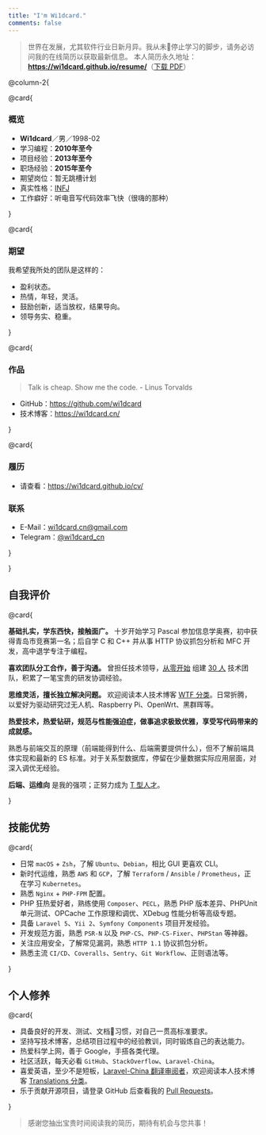 ```yaml
---
title: "I'm Wi1dcard."
comments: false
---
```


> 世界在发展，尤其软件行业日新月异。我从未停止学习的脚步，请务必访问我的在线简历以获取最新信息。
> 本人简历永久地址：**<https://wi1dcard.github.io/resume/>**（[下载 PDF](wi1dcard.pdf)）

<!--more-->

@column-2{

@card{

### 概览

- **Wi1dcard**／男／1998-02
- 学习编程：**2010年至今**
- 项目经验：**2013年至今**
- 职场经验：**2015年至今**
- 期望岗位：暂无跳槽计划
- 真实性格：[INFJ](mbti.pdf)
- 工作癖好：听电音写代码效率飞快（很嗨的那种）

}

@card{

### 期望

我希望我所处的团队是这样的：

- 盈利状态。
- 热情，年轻，灵活。
- 鼓励创新，适当放权，结果导向。
- 领导务实、稳重。

}

@card{

### 作品

> Talk is cheap. Show me the code. - Linus Torvalds

- GitHub：<https://github.com/wi1dcard>
- 技术博客：<https://wi1dcard.cn/>

}

@card{

### 履历

- 请查看：<https://wi1dcard.github.io/cv/>

### 联系

- E-Mail：[wi1dcard.cn@gmail.com](mailto:wi1dcard.cn@gmail.com)
- Telegram：[@wi1dcard_cn](https://t.me/wi1dcard_cn)

}

}

## 自我评价

@card{

**基础扎实，学东西快，接触面广。** 十岁开始学习 Pascal 参加信息学奥赛，初中获得青岛市竞赛第一名；后自学 C 和 C++ 并从事 HTTP 协议抓包分析和 MFC 开发，高中退学专注于编程。

**喜欢团队分工合作，善于沟通。** 曾担任技术领导，[从零开始](https://www.tianyancha.com/reportContent/2353553379/2016) 组建 [30 人](https://www.tianyancha.com/reportContent/2353553379/2017) 技术团队，积累了一笔宝贵的研发协调经验。

**思维灵活，擅长独立解决问题。** 欢迎阅读本人技术博客 [WTF 分类](https://wi1dcard.cn/categories/wtf/)。日常折腾，以爱好为驱动研究过无人机、Raspberry Pi、OpenWrt、黑群晖等。

**热爱技术，热爱钻研，规范与性能强迫症，做事追求极致优雅，享受写代码带来的成就感。**

熟悉与前端交互的原理（前端能得到什么、后端需要提供什么），但不了解前端具体实现和最新的 ES 标准。对于关系型数据库，停留在少量数据实际应用层面，对深入调优无经验。

**后端、运维向** 是我的强项；正努力成为 [T 型人才](https://baike.baidu.com/item/T%E5%9E%8B%E4%BA%BA%E6%89%8D)。

}

## 技能优势

@card{

- 日常 `macOS` + `Zsh`，了解 `Ubuntu`、`Debian`，相比 GUI 更喜欢 CLI。
- 新时代运维，熟悉 `AWS` 和 `GCP`，了解 `Terraform` / `Ansible` / `Prometheus`，正在学习 `Kubernetes`。
- 熟悉 `Nginx` + `PHP-FPM` 配置。
- PHP 狂热爱好者，熟练使用 `Composer`、`PECL`，熟悉 PHP 版本差异、PHPUnit 单元测试、OPCache 工作原理和调优、XDebug 性能分析等高级专题。
- 具备 `Laravel 5`、`Yii 2`、`Symfony Components` 项目开发经验。
- 开发规范方面，熟悉 `PSR-N` 以及 `PHP-CS`、`PHP-CS-Fixer`、`PHPStan` 等神器。
- 关注应用安全，了解常见漏洞，熟悉 `HTTP 1.1` 协议抓包分析。
- 熟悉主流 `CI/CD`、`Coveralls`、`Sentry`、`Git Workflow`、正则语法等。

}

## 个人修养

@card{

- 具备良好的开发、测试、文档习惯，对自己一贯高标准要求。
- 坚持写技术博客，总结项目过程中的经验教训，同时锻炼自己的表达能力。
- 热爱科学上网，善于 Google，手搭各类代理。
- 社区活跃，每天必看 `GitHub`、`StackOverflow`、`Laravel-China`。
- 喜爱英语，至少不是短板，[Laravel-China 翻译审阅者](https://laravel-china.org/users/32249/translations)，欢迎阅读本人技术博客 [Translations 分类](https://wi1dcard.cn/categories/translations/)。
- 乐于贡献开源项目，请登录 GitHub 后查看我的 [Pull Requests](https://github.com/pulls?utf8=%E2%9C%93&q=is%3Apr+sort%3Aupdated-desc+author%3Awi1dcard)。

}

> 感谢您抽出宝贵时间阅读我的简历，期待有机会与您共事！
